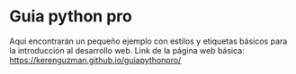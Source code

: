 # Guia python pro

Aqui encontrarán un pequeño ejemplo con estilos y etiquetas básicos para la introducción al desarrollo web.
Link de la página web básica: https://kerenguzman.github.io/guiapythonpro/

